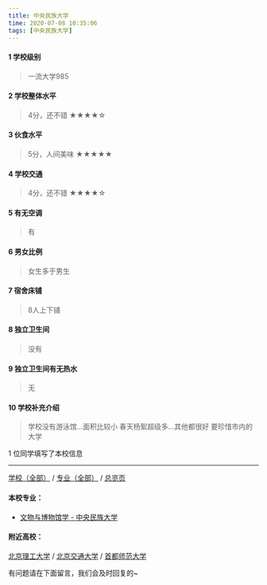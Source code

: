 ```yaml
---
title: 中央民族大学
time: 2020-07-08 10:35:06
tags: [中央民族大学]
---
```

#### 1 学校级别
> 一流大学985


#### 2 学校整体水平
> 4分，还不错
★★★★☆


#### 3 伙食水平
>  5分，人间美味
★★★★★


#### 4 学校交通
> 4分，还不错
★★★★☆


#### 5 有无空调
> 有


#### 6 男女比例
> 女生多于男生


#### 7 宿舍床铺
> 8人上下铺
 

#### 8 独立卫生间
> 没有


#### 9 独立卫生间有无热水
> 无


#### 10 学校补充介绍
> 学校没有游泳馆…面积比较小 春天杨絮超级多…其他都很好 要珍惜市内的大学

1 位同学填写了本校信息
***
[学校（全部）](https://univgo.github.io/2020/07/08/3efa6bcca419) / [专业（全部）](https://univgo.github.io/2020/07/08/2d4c6d3552c2) / [总览页](https://univgo.github.io/2020/07/08/445daeb4fa00)
#### 本校专业：
- [文物与博物馆学 - 中央民族大学](https://univgo.github.io/2020/07/08/c642ecb49b71)

#### 附近高校：
[北京理工大学](https://univgo.github.io/2020/07/08/北京理工大学) / [北京交通大学](https://univgo.github.io/2020/07/08/北京交通大学) / [首都师范大学](https://univgo.github.io/2020/07/08/首都师范大学)


有问题请在下面留言，我们会及时回复的~
